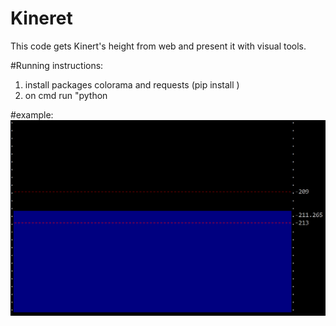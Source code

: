 # Kineret
This code gets Kinert's height from web and present it with visual tools.

#Running instructions:
1. install packages colorama and requests (pip install <pname>)
  2. on cmd run "python <path of kineret.py> 
  
  #example:
  ![alt text](https://github.com/lidor03/Kineret/blob/master/%E2%80%8F%E2%80%8Frunning_example.PNG?raw=true)
  
  
